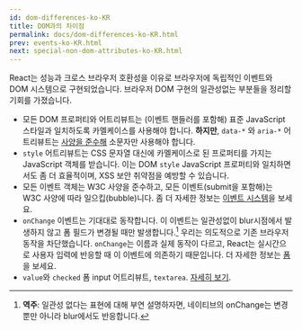 ```yaml
---
id: dom-differences-ko-KR
title: DOM과의 차이점
permalink: docs/dom-differences-ko-KR.html
prev: events-ko-KR.html
next: special-non-dom-attributes-ko-KR.html
---
```


React는 성능과 크로스 브라우저 호환성을 이유로 브라우저에 독립적인 이벤트와 DOM 시스템으로 구현되었습니다. 브라우저 DOM 구현의 일관성없는 부분들을 정리할 기회를 가졌습니다.

* 모든 DOM 프로퍼티와 어트리뷰트는 (이벤트 핸들러를 포함해) 표준 JavaScript 스타일과 일치하도록 카멜케이스를 사용해야 합니다. **하지만**, `data-*` 와 `aria-*` 어트리뷰트는 [사양을 준수해](https://developer.mozilla.org/en-US/docs/Web/HTML/Global_attributes#data-*) 소문자만 사용해야 합니다.
* `style` 어트리뷰트는 CSS 문자열 대신에 카멜케이스로 된 프로퍼티를 가지는 JavaScript 객체를 받습니다. 이는 DOM `style` JavaScript 프로퍼티와 일치하면서도 좀 더 효율적이며, XSS 보안 취약점을 예방할 수 있습니다.
* 모든 이벤트 객체는 W3C 사양을 준수하고, 모든 이벤트(submit을 포함해)는 W3C 사양에 따라 일으킵(bubble)니다. 좀 더 자세한 정보는 [이벤트 시스템](/react/docs/events-ko-KR.html)을 보세요.
* `onChange` 이벤트는 기대대로 동작합니다. 이 이벤트는 일관성없이 blur시점에서 발생하지 않고 폼 필드가 변경될 때만 발생합니다.[^1] 우리는 의도적으로 기존 브라우저 동작을 차단했습니다. `onChange`는 이름과 실제 동작이 다르고, React는 실시간으로 사용자 입력에 반응할 때 이 이벤트에 의존하기 때문입니다. 더 자세한 정보는 [폼](/react/docs/forms-ko-KR.html)을 보세요.
* `value`와 `checked` 폼 input 어트리뷰트, `textarea`. [자세히 보기](/react/docs/forms-ko-KR.html).

[^1]: **역주**: 일관성 없다는 표현에 대해 부연 설명하자면, 네이티브의 onChange는 변경뿐만 아니라 blur에서도 반응합니다.
